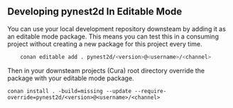 ## Developing pynest2d In Editable Mode

You can use your local development repository downsteam by adding it as an editable mode package.
This means you can test this in a consuming project without creating a new package for this project every time.

```bash
    conan editable add . pynest2d/<version>@<username>/<channel>
```

Then in your downsteam projects (Cura) root directory override the package with your editable mode package.  

```shell
conan install . -build=missing --update --require-override=pynest2d/<version>@<username>/<channel>
```